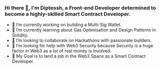 ### Hi there 👋, I'm Diptessh, a Front-end Developer determined to become a highly-skilled Smart Contract Developer.
- 🔭 I’m currently working on building a Multi-Sig Wallet. 
- 🌱 I’m currently learning about Gas Optimisation and Design Patterns in Solidity. 
- 👯 I’m looking to collaborate on Hackathons with passionate builders. 
- 🤔 I’m looking for help with Web3 Security because Security is a huge factor in Web3 as a lot of real money is involved. 
- 🌱 My Goal is to land a job in the Web3 Space as a Smart Contract Developer. 

<!--
**diptesshjaiin/diptesshjaiin** is a ✨ _special_ ✨ repository because its `README.md` (this file) appears on your GitHub profile.

Here are some ideas to get you started:

- 🔭 I’m currently working on building a Decentralized Exchange (DEX). 
- 🌱 I’m currently learning about EVM and gas optimisation. 
- 👯 I’m looking to collaborate on Hackathons with passionate builders. 
- 🤔 I’m looking for help with Web3 Security because Security is a huge factor in Web3 as a lot of real money is involved. 
